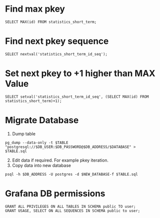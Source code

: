 # Find max pkey
```
SELECT MAX(id) FROM statistics_short_term;
```
# Find next pkey sequence
```
SELECT nextval('statistics_short_term_id_seq');
```
# Set next pkey to +1 higher than MAX Value
```
SELECT setval('statistics_short_term_id_seq', (SELECT MAX(id) FROM statistics_short_term)+1);
```

# Migrate Database
1. Dump table
```
pg_dump --data-only -t $TABLE "postgresql://$DB_USER:$DB_PASSWORD@$DB_ADDRESS/$DATABASE" > $TABLE.sql
```
2. Edit data if required. For example pkey iteration.
3. Copy data into new database
```
psql -h $DB_ADDRESS -U postgres -d $NEW_DATABASE-f $TABLE.sql
```


# Grafana DB permissions
```
GRANT ALL PRIVILEGES ON ALL TABLES IN SCHEMA public TO user;
GRANT USAGE, SELECT ON ALL SEQUENCES IN SCHEMA public to user;
```
